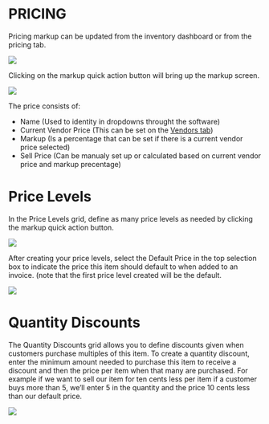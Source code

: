 # PRICING

Pricing markup can be updated from the inventory dashboard or from the pricing tab.

![](https://wiselibrary.blob.core.windows.net/docs/Windows/InventoryDashboard.png)

Clicking on the markup quick action button will bring up the markup screen.

![](https://wiselibrary.blob.core.windows.net/docs/Windows/InventoryMarkup.png)


The price consists of:
 - Name (Used to identity in dropdowns throught the software)
 - Current Vendor Price (This can be set on the [Vendors tab](https://docs.wisesoftwareinc.com/enterprise/inventory/vendors))
 - Markup (Is a percentage that can be set if there is a current vendor price selected)
 - Sell Price (Can be manualy set up or calculated based on current vendor price and markup precentage)
   

# Price Levels

In the Price Levels grid, define as many price levels as needed by clicking the markup quick action button. 

![](https://wiselibrary.blob.core.windows.net/docs/Windows/InventoryPricing.png)

After creating your price levels, select the Default Price in the top selection box to indicate the price this item should default to when added to an invoice. (note that the first price level created will be the default.

![](https://wiselibrary.blob.core.windows.net/docs/Windows/DefaultPriceLevel.png)


# Quantity Discounts

The Quantity Discounts grid allows you to define discounts given when customers purchase multiples of this item. To create a quantity discount, enter the minimum amount needed to purchase this item to receive a discount and then the price per item when that many are purchased. For example if we want to sell our item for ten cents less per item if a customer buys more than 5, we’ll enter 5 in the quantity and the price 10 cents less than our default price.

![](https://wiselibrary.blob.core.windows.net/docs/Windows/QuantityDiscounts.png)


